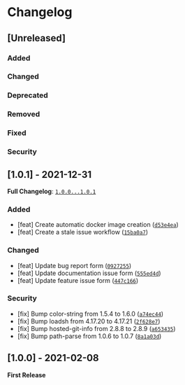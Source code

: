 # Changelog

## [Unreleased]

### Added

### Changed

### Deprecated

### Removed

### Fixed

### Security

## [1.0.1] - 2021-12-31

**Full Changelog**: [`1.0.0...1.0.1`](https://github.com/Infominer-JSI/infominer/compare/1.0.0...1.0.1)

### Added

- [feat] Create automatic docker image creation ([`d53e4ea`](https://github.com/Infominer-JSI/infominer/commit/d53e4ea))
- [feat] Create a stale issue workflow ([`15ba0a7`](https://github.com/Infominer-JSI/infominer/commit/15ba0a7))

### Changed

- [feat] Update bug report form ([`0927255`](https://github.com/Infominer-JSI/infominer/commit/0927255))
- [feat] Update documentation issue form ([`555ed4d`](https://github.com/Infominer-JSI/infominer/commit/555ed4d))
- [feat] Update feature issue form ([`447c166`](https://github.com/Infominer-JSI/infominer/commit/447c166))

### Security

- [fix] Bump color-string from 1.5.4 to 1.6.0 ([`a74ec44`](https://github.com/Infominer-JSI/infominer/commit/a74ec44))
- [fix] Bump loadsh from 4.17.20 to 4.17.21 ([`2f628e7`](https://github.com/Infominer-JSI/infominer/commit/2f628e7))
- [fix] Bump hosted-git-info from 2.8.8 to 2.8.9 ([`a653435`](https://github.com/Infominer-JSI/infominer/commit/a653435))
- [fix] Bump path-parse from 1.0.6 to 1.0.7 ([`8a1a03d`](https://github.com/Infominer-JSI/infominer/commit/8a1a03d))


## [1.0.0] - 2021-02-08

**First Release**
